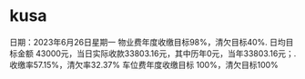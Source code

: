 # kusa
日期：2023年6月26日星期一
物业费年度收缴目标98%，清欠目标40%.
日均目标金额 43000元，当日实际收款33803.16元，其中历年0元，当年33803.16元；.收缴率57.15%，清欠率32.37%
车位费年度收缴目标 100%，清欠目标100%
